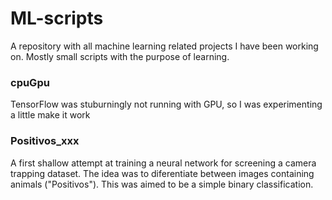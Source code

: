 # ML-scripts
A repository with all machine learning related projects I have been working on. Mostly small scripts with the purpose of learning.


### cpuGpu
TensorFlow was stuburningly not running with GPU, so I was experimenting a little make it work

### Positivos_xxx
A first shallow attempt at training a neural network for screening a camera trapping dataset. The idea was to diferentiate between images containing animals ("Positivos"). This was aimed to be a simple binary classification.   
